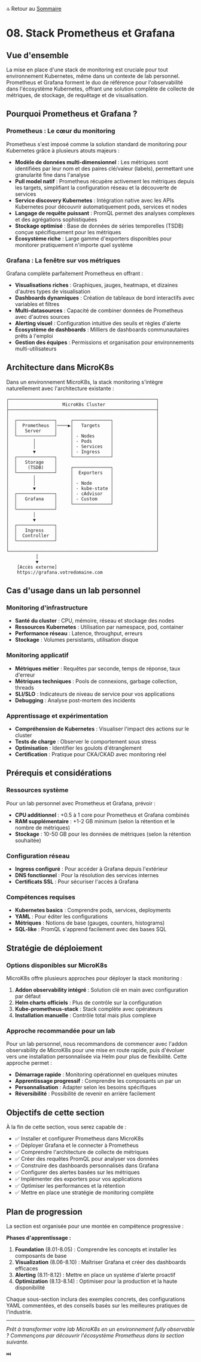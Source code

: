 🔝 Retour au [Sommaire](/SOMMAIRE.md)

# 08. Stack Prometheus et Grafana

## Vue d'ensemble

La mise en place d'une stack de monitoring est cruciale pour tout environnement Kubernetes, même dans un contexte de lab personnel. Prometheus et Grafana forment le duo de référence pour l'observabilité dans l'écosystème Kubernetes, offrant une solution complète de collecte de métriques, de stockage, de requêtage et de visualisation.

## Pourquoi Prometheus et Grafana ?

### Prometheus : Le cœur du monitoring

Prometheus s'est imposé comme la solution standard de monitoring pour Kubernetes grâce à plusieurs atouts majeurs :

- **Modèle de données multi-dimensionnel** : Les métriques sont identifiées par leur nom et des paires clé/valeur (labels), permettant une granularité fine dans l'analyse
- **Pull model natif** : Prometheus récupère activement les métriques depuis les targets, simplifiant la configuration réseau et la découverte de services
- **Service discovery Kubernetes** : Intégration native avec les APIs Kubernetes pour découvrir automatiquement pods, services et nodes
- **Langage de requête puissant** : PromQL permet des analyses complexes et des agrégations sophistiquées
- **Stockage optimisé** : Base de données de séries temporelles (TSDB) conçue spécifiquement pour les métriques
- **Écosystème riche** : Large gamme d'exporters disponibles pour monitorer pratiquement n'importe quel système

### Grafana : La fenêtre sur vos métriques

Grafana complète parfaitement Prometheus en offrant :

- **Visualisations riches** : Graphiques, jauges, heatmaps, et dizaines d'autres types de visualisation
- **Dashboards dynamiques** : Création de tableaux de bord interactifs avec variables et filtres
- **Multi-datasources** : Capacité de combiner données de Prometheus avec d'autres sources
- **Alerting visuel** : Configuration intuitive des seuils et règles d'alerte
- **Écosystème de dashboards** : Milliers de dashboards communautaires prêts à l'emploi
- **Gestion des équipes** : Permissions et organisation pour environnements multi-utilisateurs

## Architecture dans MicroK8s

Dans un environnement MicroK8s, la stack monitoring s'intègre naturellement avec l'architecture existante :

```
┌───────────────────────────────────────────────────────┐
│                    MicroK8s Cluster                   │
├───────────────────────────────────────────────────────┤
│                                                       │
│  ┌──────────────┐     ┌──────────────┐                │
│  │  Prometheus  │────▶│   Targets    │                │
│  │   Server     │     │              │                │
│  └──────────────┘     │ - Nodes      │                │
│         │             │ - Pods       │                │
│         │             │ - Services   │                │
│         ▼             │ - Ingress    │                │
│  ┌──────────────┐     └──────────────┘                │
│  │   Storage    │                                     │
│  │    (TSDB)    │     ┌──────────────┐                │
│  └──────────────┘     │  Exporters   │                │
│         │             │              │                │
│         │             │ - Node       │                │
│         ▼             │ - kube-state │                │
│  ┌──────────────┐     │ - cAdvisor   │                │
│  │   Grafana    │     │ - Custom     │                │
│  │              │     └──────────────┘                │
│  └──────────────┘                                     │
│         │                                             │
│         ▼                                             │
│  ┌──────────────┐                                     │
│  │   Ingress    │                                     │
│  │  Controller  │                                     │
│  └──────────────┘                                     │
│                                                       │
└───────────────────────────────────────────────────────┘
           │
           ▼
    [Accès externe]
    https://grafana.votredomaine.com
```

## Cas d'usage dans un lab personnel

### Monitoring d'infrastructure
- **Santé du cluster** : CPU, mémoire, réseau et stockage des nodes
- **Ressources Kubernetes** : Utilisation par namespace, pod, container
- **Performance réseau** : Latence, throughput, erreurs
- **Stockage** : Volumes persistants, utilisation disque

### Monitoring applicatif
- **Métriques métier** : Requêtes par seconde, temps de réponse, taux d'erreur
- **Métriques techniques** : Pools de connexions, garbage collection, threads
- **SLI/SLO** : Indicateurs de niveau de service pour vos applications
- **Debugging** : Analyse post-mortem des incidents

### Apprentissage et expérimentation
- **Compréhension de Kubernetes** : Visualiser l'impact des actions sur le cluster
- **Tests de charge** : Observer le comportement sous stress
- **Optimisation** : Identifier les goulots d'étranglement
- **Certification** : Pratique pour CKA/CKAD avec monitoring réel

## Prérequis et considérations

### Ressources système
Pour un lab personnel avec Prometheus et Grafana, prévoir :
- **CPU additionnel** : +0.5 à 1 core pour Prometheus et Grafana combinés
- **RAM supplémentaire** : +1-2 GB minimum (selon la rétention et le nombre de métriques)
- **Stockage** : 10-50 GB pour les données de métriques (selon la rétention souhaitée)

### Configuration réseau
- **Ingress configuré** : Pour accéder à Grafana depuis l'extérieur
- **DNS fonctionnel** : Pour la résolution des services internes
- **Certificats SSL** : Pour sécuriser l'accès à Grafana

### Compétences requises
- **Kubernetes basics** : Comprendre pods, services, deployments
- **YAML** : Pour éditer les configurations
- **Métriques** : Notions de base (gauges, counters, histograms)
- **SQL-like** : PromQL s'apprend facilement avec des bases SQL

## Stratégie de déploiement

### Options disponibles sur MicroK8s

MicroK8s offre plusieurs approches pour déployer la stack monitoring :

1. **Addon observability intégré** : Solution clé en main avec configuration par défaut
2. **Helm charts officiels** : Plus de contrôle sur la configuration
3. **Kube-prometheus-stack** : Stack complète avec opérateurs
4. **Installation manuelle** : Contrôle total mais plus complexe

### Approche recommandée pour un lab

Pour un lab personnel, nous recommandons de commencer avec l'addon observability de MicroK8s pour une mise en route rapide, puis d'évoluer vers une installation personnalisée via Helm pour plus de flexibilité. Cette approche permet :

- **Démarrage rapide** : Monitoring opérationnel en quelques minutes
- **Apprentissage progressif** : Comprendre les composants un par un
- **Personnalisation** : Adapter selon les besoins spécifiques
- **Réversibilité** : Possibilité de revenir en arrière facilement

## Objectifs de cette section

À la fin de cette section, vous serez capable de :

- ✅ Installer et configurer Prometheus dans MicroK8s
- ✅ Déployer Grafana et le connecter à Prometheus
- ✅ Comprendre l'architecture de collecte de métriques
- ✅ Créer des requêtes PromQL pour analyser vos données
- ✅ Construire des dashboards personnalisés dans Grafana
- ✅ Configurer des alertes basées sur les métriques
- ✅ Implémenter des exporters pour vos applications
- ✅ Optimiser les performances et la rétention
- ✅ Mettre en place une stratégie de monitoring complète

## Plan de progression

La section est organisée pour une montée en compétence progressive :

**Phases d'apprentissage :**

1. **Foundation** (8.01-8.05) : Comprendre les concepts et installer les composants de base
2. **Visualization** (8.06-8.10) : Maîtriser Grafana et créer des dashboards efficaces
3. **Alerting** (8.11-8.12) : Mettre en place un système d'alerte proactif
4. **Optimization** (8.13-8.14) : Optimiser pour la production et la haute disponibilité

Chaque sous-section inclura des exemples concrets, des configurations YAML commentées, et des conseils basés sur les meilleures pratiques de l'industrie.

---

*Prêt à transformer votre lab MicroK8s en un environnement fully observable ? Commençons par découvrir l'écosystème Prometheus dans la section suivante.*

⏭️
